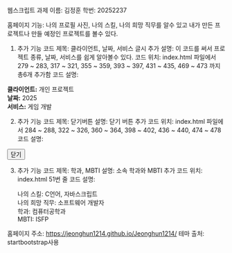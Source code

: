웹스크립트 과제
이름: 김정훈
학번: 20252237

홈페이지 기능: 나의 프로필 사진, 나의 스킬, 나의 희망 직무를 알수 있고 내가 만든 프로젝트나 만들 예정인 프로젝트를 볼수 있다.

1. 추가 기능
코드 제목: 클라이언트, 날짜, 서비스 글시 추가
설명: 이 코드를 써서 프로젝트 종류, 날짜, 서비스를 쉽게 알아볼수 있다.
코드 위치: index.html 파일에서 279 ~ 283, 317 ~ 321, 355 ~ 359, 393 ~ 397, 431 ~ 435, 469 ~ 473 까지 총6개 추가함 
코드 설명:
<p>
  <strong>클라이언트:</strong> 개인 프로젝트<br>
  <strong>날짜:</strong> 2025</span><br>
  <strong>서비스:</strong> 게임 개발</span>
</p>

2. 추가 기능
코드 제목: 닫기버튼
설명: 닫기 버튼 추가
코드 위치: index.html 파일에서 284 ~ 288, 322 ~ 326, 360 ~ 364, 398 ~ 402, 436 ~ 440, 474 ~ 478
코드 설명:
<div class="text-center mt-4">
  <button class="btn btn-outline-dark" data-bs-dismiss="modal">
  <i class="fas fa-times fa-fw"></i> 닫기
  </button>
</div>

3. 추가 기능
코드 제목: 학과, MBTI
설명: 소속 학과와 MBTI 추가
코드 위치: index.html 51번 줄
코드 설명: <p class="masthead-subheading font-weight-light mb-0">나의 스킬: C언어, 자바스크립트 <br> 나의 희망 직무: 소프트웨어 개발자 <br> 학과: 컴퓨터공학과 <br> MBTI: ISFP</p> 

홈페이지 주소: https://jeonghun1214.github.io/Jeonghun1214/
테마 출처: startbootstrap사용

